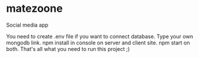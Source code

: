 # matezoone
Social media app

You need to create .env file if you want to connect database. Type your own mongodb link.
npm install in console on server and client site.
npm start on both. That's all what you need to run this project ;)

